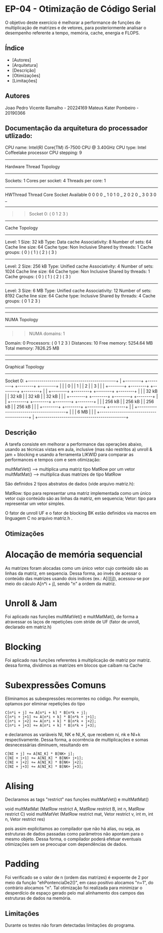 # EP-04 - Otimização de Código Serial

O objetivo deste exercício é melhorar a performance de funções de multiplicação de matrizes e de vetores, para posteriormente analisar o desempenho referente a tempo, memória, cache, energia e FLOPS.

## Índice

- [Autores]
- [Arquitetura]
- [Descrição]
- [Otimizações]
- [Limitações]

## Autores

Joao Pedro Vicente Ramalho - 20224169
Mateus Kater Pombeiro - 20190366

## Documentação da arquitetura do processador utlizado:

CPU name: Intel(R) Core(TM) i5-7500 CPU @ 3.40GHz
CPU type: Intel Coffeelake processor
CPU stepping: 9

---

Hardware Thread Topology

---

Sockets: 1
Cores per socket: 4
Threads per core: 1

---

HWThread Thread Core Socket Available
0 0 0 0 _
1 0 1 0 _
2 0 2 0 _
3 0 3 0 _

---

> > Socket 0: ( 0 1 2 3 )

---

Cache Topology

---

Level: 1
Size: 32 kB
Type: Data cache
Associativity: 8
Number of sets: 64
Cache line size: 64
Cache type: Non Inclusive
Shared by threads: 1
Cache groups: ( 0 ) ( 1 ) ( 2 ) ( 3 )

---

Level: 2
Size: 256 kB
Type: Unified cache
Associativity: 4
Number of sets: 1024
Cache line size: 64
Cache type: Non Inclusive
Shared by threads: 1
Cache groups: ( 0 ) ( 1 ) ( 2 ) ( 3 )

---

Level: 3
Size: 6 MB
Type: Unified cache
Associativity: 12
Number of sets: 8192
Cache line size: 64
Cache type: Inclusive
Shared by threads: 4
Cache groups: ( 0 1 2 3 )

---

---

NUMA Topology

---

> > NUMA domains: 1

Domain: 0
Processors: ( 0 1 2 3 )
Distances: 10
Free memory: 5254.64 MB
Total memory: 7826.25 MB

---

---

Graphical Topology

---

Socket 0:
+---------------------------------------------+
| +--------+ +--------+ +--------+ +--------+ |
| | 0 | | 1 | | 2 | | 3 | |
| +--------+ +--------+ +--------+ +--------+ |
| +--------+ +--------+ +--------+ +--------+ |
| | 32 kB | | 32 kB | | 32 kB | | 32 kB | |
| +--------+ +--------+ +--------+ +--------+ |
| +--------+ +--------+ +--------+ +--------+ |
| | 256 kB | | 256 kB | | 256 kB | | 256 kB | |
| +--------+ +--------+ +--------+ +--------+ |
| +-----------------------------------------+ |
| | 6 MB | |
| +-----------------------------------------+ |
+---------------------------------------------+

## Descrição

A tarefa consiste em melhorar a performance das operações abaixo, usando as técnicas vistas em aula, inclusive (mas não restritos a) unroll & jam + blocking e usando a ferramenta LIKWID para comparar as performances e tempos com e sem otimização:

multMatVet() --> multiplica uma matriz tipo MatRow por um vetor
multMatMat() --> multiplica duas matrizes de tipo MatRow

São definidos 2 tipos abstratos de dados (vide arquivo matriz.h):

MatRow: tipo para representar uma matriz implementada como um único vetor cujo conteúdo são as linhas da matriz, em sequencia;
Vetor: tipo para representar um vetor simples.

O fator de unroll UF e o fator de blocking BK estão definidos via macros em linguagem C no arquivo matriz.h .

## Otimizações

# Alocação de memória sequencial

As matrizes foram alocadas como um único vetor cujo conteúdo são as linhas da matriz, em sequencia. Dessa forma, ao invés de acessar o conteúdo das matrizes usando dois indices (ex.: A[i][j]),
acessou-se por meio do cáculo A[n*i + j], sendo "n" a ordem da matriz.

# Unroll & Jam

Foi aplicado nas funções multMatVet() e multMatMat(), de forma a atravessar os laços de repetições com stride de UF (fator de unroll, declarado em matriz.h)

# Blocking

Foi aplicado nas funções referentes à multiplicação de matriz por matriz. dessa forma, dividimos as matrizes em blocos que caibam na Cache

# Subexpressões Comuns

Eliminamos as subexpressões recorrentes no código. Por exemplo, optamos por eliminar repetições do tipo

    C[n*i + j] += A[n*i + k] * B[n*k + j];
    C[n*i + j+1] += A[n*i + k] * B[n*k + j+1];
    C[n*i + j+2] += A[n*i + k] * B[n*k + j+2];
    C[n*i + j+3] += A[n*i + k] * B[n*k + j+3];

e declaramos as variáveis NI, NK e NI_K, que recebem n*i, n*k e NI+k respectivamente. Dessa forma, a ocorrência de multiplicações e somas desnecessárias diminuem, resultando em

    C[NI + j] += A[NI_K] * B[NK+ j];
    C[NI + j+1] += A[NI_K] * B[NK+ j+1];
    C[NI + j+2] += A[NI_K] * B[NK+ j+2];
    C[NI + j+3] += A[NI_K] * B[NK+ j+3];

# Alising

Declaramos as tags "restrict" nas funções multMatVet() e multMatMat()

void multMatMat (MatRow restrict A, MatRow restrict B, int n, MatRow restrict C)
void multMatVet (MatRow restrict mat, Vetor restrict v, int m, int n, Vetor restrict res)

pois assim explicitamos ao compilador que não há alias, ou seja, as estruturas de dados passadas como parâmetros não apontam para o mesmo objeto. Dessa forma, o compilador poderá
efetuar eventuais otimizações sem se preocupar com dependências de dados.

# Padding

Foi verificado se o valor de n (ordem das matrizes) é expoente de 2 por meio da função "ehPontenciaDe2()", em caso positivo alocamos "n+1", do contrário alocamos "n". Tal otimização foi realizada para minimizar o desperdício de espaço gerado pelo mal alinhamento dos campos das estruturas de dados na memória.

## Limitações

Durante os testes não foram detectadas limitações do programa.
